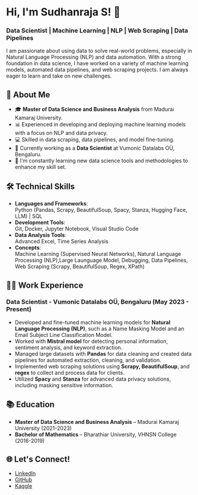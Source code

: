 # Hi, I'm Sudhanraja S! 👋  
### Data Scientist | Machine Learning | NLP | Web Scraping | Data Pipelines

I am passionate about using data to solve real-world problems, especially in Natural Language Processing (NLP) and data automation. With a strong foundation in data science, I have worked on a variety of machine learning models, automated data pipelines, and web scraping projects. I am always eager to learn and take on new challenges.

## 🌟 About Me
- 🎓 **Master of Data Science and Business Analysis** from Madurai Kamaraj University.
- 📊 Experienced in developing and deploying machine learning models with a focus on NLP and data privacy.
- 💻 Skilled in data scraping, data pipelines, and model fine-tuning.
- 🚀 Currently working as a **Data Scientist** at Vumonic Datalabs OÜ, Bengaluru.
- 🌱 I'm constantly learning new data science tools and methodologies to enhance my skill set.

## 🛠 Technical Skills
- **Languages and Frameworks**:  
  Python (Pandas, Scrapy, BeautifulSoup, Spacy, Stanza, Hugging Face, LLM) | SQL
- **Development Tools**:  
  Git, Docker, Jupyter Notebook, Visual Studio Code  
- **Data Analysis Tools**:  
  Advanced Excel, Time Series Analysis  
- **Concepts**:  
  Machine Learning (Supervised Neural Networks), Natural Language Processing (NLP),Large Launguage Model, Debugging, Data Pipelines, Web Scraping (Scrapy, BeautifulSoup, Regex, XPath)

## 👷‍♂️ Work Experience
### Data Scientist - Vumonic Datalabs OÜ, Bengaluru (May 2023 - Present)
- Developed and fine-tuned machine learning models for **Natural Language Processing (NLP)**, such as a Name Masking Model and an Email Subject Line Classification Model.
- Worked with **Mistral model** for detecting personal information, sentiment analysis, and keyword extraction.
- Managed large datasets with **Pandas** for data cleaning and created data pipelines for automated extraction, cleaning, and validation.
- Implemented web scraping solutions using **Scrapy, BeautifulSoup**, and **regex** to collect and process data for clients.
- Utilized **Spacy** and **Stanza** for advanced data privacy solutions, including masking sensitive information.


## 📚 Education
- **Master of Data Science and Business Analysis** – Madurai Kamaraj University (2021-2023)
- **Bachelor of Mathematics** – Bharathiar University, VHNSN College (2016-2019)

## 🌐 Let's Connect!
- [LinkedIn](https://www.linkedin.com/in/sudhanraja-22a386225)
- [GitHub](https://github.com/sudhanraja16)
- [Kaggle](https://www.kaggle.com/sudhanraja)
